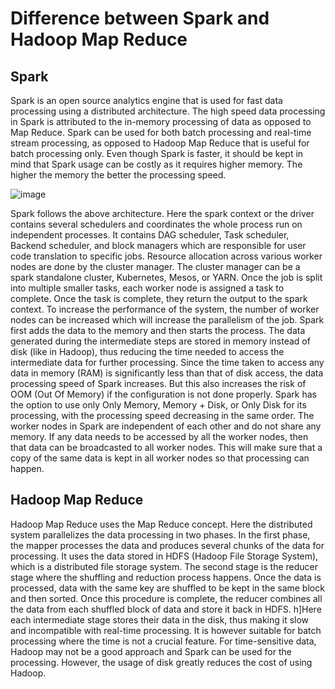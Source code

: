 # Difference between Spark and Hadoop Map Reduce
## Spark
Spark is an open source analytics engine that is used for fast data processing using a distributed architecture.
The high speed data processing in Spark is attributed to the in-memory processing of data as opposed to Map Reduce.
Spark can be used for both batch processing and real-time stream processing, as opposed to Hadoop Map Reduce that is useful for batch processing only.
Even though Spark is faster, it should be kept in mind that Spark usage can be costly as it requires higher memory. The higher the memory the better the processing speed.

![image](https://github.com/natsu1628/practice/assets/10547154/e9a1e93a-ba3c-4428-bebc-38a5cdeb902f)

Spark follows the above architecture. Here the spark context or the driver contains several schedulers and coordinates the whole process run on independent processes. It contains DAG scheduler, Task scheduler, Backend scheduler, and block managers which are responsible for user code translation to specific jobs. Resource allocation across various worker nodes are done by the cluster manager. The cluster manager can be a spark standalone cluster, Kubernetes, Mesos, or YARN.
Once the job is split into multiple smaller tasks, each worker node is assigned a task to complete. Once the task is complete, they return the output to the spark context. To increase the performance of the system, the number of worker nodes can be increased which will increase the parallelism of the job. Spark first adds the data to the memory and then starts the process. The data generated during the intermediate steps are stored in memory instead of disk (like in Hadoop), thus reducing the time needed to access the intermediate data for further processing. Since the time taken to access any data in memory (RAM) is significantly less than that of disk access, the data processing speed of Spark increases. But this also increases the risk of OOM (Out Of Memory) if the configuration is not done properly. Spark has the option to use only Only Memory, Memory + Disk, or Only Disk for its processing, with the processing speed decreasing in the same order.
The worker nodes in Spark are independent of each other and do not share any memory. If any data needs to be accessed by all the worker nodes, then that data can be broadcasted to all worker nodes. This will make sure that a copy of the same data is kept in all worker nodes so that processing can happen.

## Hadoop Map Reduce
Hadoop Map Reduce uses the Map Reduce concept. Here the distributed system parallelizes the data processing in two phases. In the first phase, the mapper processes the data and produces several chunks of the data for processing. It uses the data stored in HDFS (Hadoop File Storage System), which is a distributed file storage system. The second stage is the reducer stage where the shuffling and reduction process happens. Once the data is processed, data with the same key are shuffled to be kept in the same block and then sorted. Once this procedure is complete, the reducer combines all the data from each shuffled block of data and store it back in HDFS. h]Here each intermediate stage stores their data in the disk, thus making it slow and incompatible with real-time processing. It is however suitable for batch processing where the time is not a crucial feature. For time-sensitive data, Hadoop may not be a good approach and Spark can be used for the processing. However, the usage of disk greatly reduces the cost of using Hadoop.
